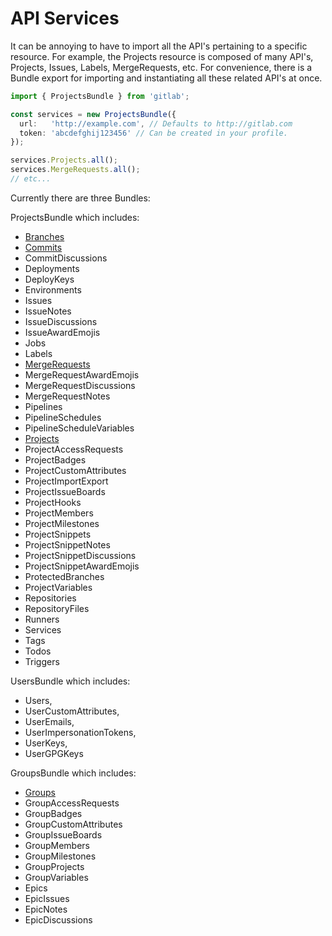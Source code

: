 # API Services

It can be annoying to have to import all the API's pertaining to a specific resource. For example, the Projects resource is composed of many API's, Projects, Issues, Labels, MergeRequests, etc. For convenience, there is a Bundle export for importing and instantiating all these related API's at once.

```typescript
import { ProjectsBundle } from 'gitlab';

const services = new ProjectsBundle({
  url:   'http://example.com', // Defaults to http://gitlab.com
  token: 'abcdefghij123456' // Can be created in your profile.
});

services.Projects.all();
services.MergeRequests.all();
// etc...
```

Currently there are three Bundles:

ProjectsBundle which includes:
- [Branches](projects/Branches.md)
- [Commits](projects/Commits.md)
- CommitDiscussions
- Deployments
- DeployKeys
- Environments
- Issues
- IssueNotes
- IssueDiscussions
- IssueAwardEmojis
- Jobs
- Labels
- [MergeRequests](projects/MergeRequests.md)
- MergeRequestAwardEmojis
- MergeRequestDiscussions
- MergeRequestNotes
- Pipelines
- PipelineSchedules
- PipelineScheduleVariables
- [Projects](projects/Projects.md)
- ProjectAccessRequests
- ProjectBadges
- ProjectCustomAttributes
- ProjectImportExport
- ProjectIssueBoards
- ProjectHooks
- ProjectMembers
- ProjectMilestones
- ProjectSnippets
- ProjectSnippetNotes
- ProjectSnippetDiscussions
- ProjectSnippetAwardEmojis
- ProtectedBranches
- ProjectVariables
- Repositories
- RepositoryFiles
- Runners
- Services
- Tags
- Todos
- Triggers

UsersBundle which includes:
- Users,
- UserCustomAttributes,
- UserEmails,
- UserImpersonationTokens,
- UserKeys,
- UserGPGKeys

GroupsBundle which includes:
- [Groups](groups/Groups.md)
- GroupAccessRequests
- GroupBadges
- GroupCustomAttributes
- GroupIssueBoards
- GroupMembers
- GroupMilestones
- GroupProjects
- GroupVariables
- Epics
- EpicIssues
- EpicNotes
- EpicDiscussions
